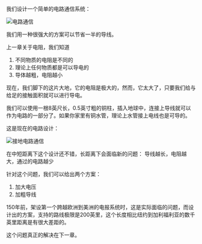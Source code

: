 我们设计一个简单的电路通信系统：

![电路通信](https://pic.imgdb.cn/item/617e66262ab3f51d917f66d4.jpg)

我们用一种很强大的方案可以节省一半的导线。

上一章关于电阻，我们知道
1. 不同物质的电阻是不同的
2. 理论上任何物质都是可以导电的
3. 导体越粗，电阻越小

现在，我们脚下的这片大地，它的电阻是极大的，然而，它太大了，只要我们给与给足的接触面积就可以进行导电。

我们可以使用一根8英尺长，0.5英寸粗的铜柱，插入地球中，连接上导线就可以作为电路的一部分了。如果你家里有铜水管，理论上水管接上电线也是可导的。

这是现在的电路设计：

![接地电路通信](https://pic.imgdb.cn/item/617e67aa2ab3f51d9180567a.jpg)

在中短距离下这个设计还不错，长距离下会面临新的问题：
导线越长，电阻越大，通过的电路越少

针对这个问题，我们可以给出两个方案：
1. 加大电压
2. 加粗导线

150年前，架设第一个跨越欧洲到美洲的电报系统时，这是实际面临的问题，而设计出的方案，支持的路线极限是200英里，这个长度相比纽约到加利福利亚的数千英里距离是有很大差距的。

这个问题真正的解决在下一章。